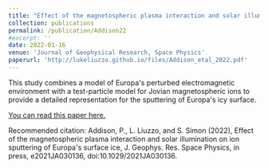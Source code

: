 ```yaml
---
title: "Effect of the magnetospheric plasma interaction and solar illumination on ion sputtering of Europa's surface ice"
collection: publications
permalink: /publication/Addison22
#excerpt: ''
date: 2022-01-16
venue: 'Journal of Geophysical Research, Space Physics'
paperurl: 'http://lukeliuzzo.github.io/files/Addison_etal_2022.pdf'
---
```

This study combines a model of Europa's perturbed electromagnetic environment with a test-particle model for Jovian magnetospheric ions to provide a detailed representation for the sputtering of Europa's icy surface.

[You can read this paper here.](http://lukeliuzzo.github.io/files/Addison_etal_2022.pdf)

Recommended citation: Addison, P., L. Liuzzo, and S. Simon (2022), Effect of the magnetospheric plasma interaction and solar illumination on ion sputtering of Europa's surface ice, J. Geophys. Res. Space Physics, in press, e2021JA030136, doi:10.1029/2021JA030136.

